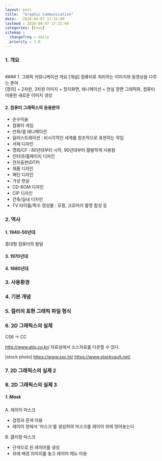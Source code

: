 ```yaml
---
layout: post
title:  "Graphic Communication"
date:   2020-04-07 17:31:00 
lastmod : 2020-04-07 17:31:00
categories: [knou]
sitemap :
  changefreq : daily
  priority : 1.0
---
```


### 1. 개요
<br>
#### 1. 그래픽 커뮤니케이션 개요
[개념]
컴퓨터로 처리하는 이미지와 동영상을 다루는 분야
<br>
[정의]
+ 2차원, 3차원 이미지
+ 정지화면, 애니메이션
+ 현실 장면 그래픽화, 컴퓨터 이용한 새로운 이미지 생성
<br>

#### 2. 컴퓨터 그래픽스의 응용분야
+ 순수미술
+ 컴퓨터 게임
+ 만화/셀 애니메이션
+ 일러스트레이션 : 비시각적인 세계를 창조적으로 표현하는 작업
+ 서체 디자인
+ 영화/CF : 80년대부터 시작, 90년대부터 활발하게 사용됨
+ 인터넷/홈페이지 디자인
+ 전자출판(DTP)
+ 제품 디자인
+ 패턴 디자인
+ 가상 현실
+ CD-ROM 디자인
+ CIP 디자인
+ 건축/실내 디자인
+ TV 타이틀/특수 영상물 : 모핑, 크로마키 촬영 합성 등

<div class="divider"></div>

### 2. 역사
#### 1. 1940-50년대
중대형 컴퓨터의 발달
#### 3. 1970년대
#### 4. 1980년대

<div class="divider"></div>

### 3. 사용환경

### 4. 기본 개념

### 5. 컬러의 표현 그래픽 파일 형식

### 6. 2D 그래픽스의 실제
CS6 → CC

http://www.atio.co.kr/ 
자료실에서 소스자료를 다운할 수 있다.

[stock photo]
https://www.sxc.ht/
https://www.stockvault.net/

### 7. 2D 그래픽스의 실제 2

### 8. 2D 그래픽스의 실제 3

##### 1. Mask

A. 레이어 마스크
+ 검정과 흰색 이용
+ 레이어 창에서 '마스크'를 생성하여 마스크를 레이어 위에 얹어놓는다

B. 클리핑 마스크
+ 단색으로 된 레이어를 생성
+ 위에 배경 이미지를 놓고 레이어 메뉴 이용






```
```
